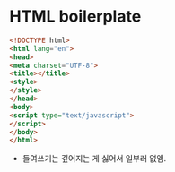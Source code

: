 # HTML boilerplate
```html
<!DOCTYPE html>
<html lang="en">
<head>
<meta charset="UTF-8">
<title></title>
<style>
</style>
</head>
<body>
<script type="text/javascript">
</script>
</body>
</html>
```
- 들여쓰기는 깊어지는 게 싫어서 일부러 없앰.
